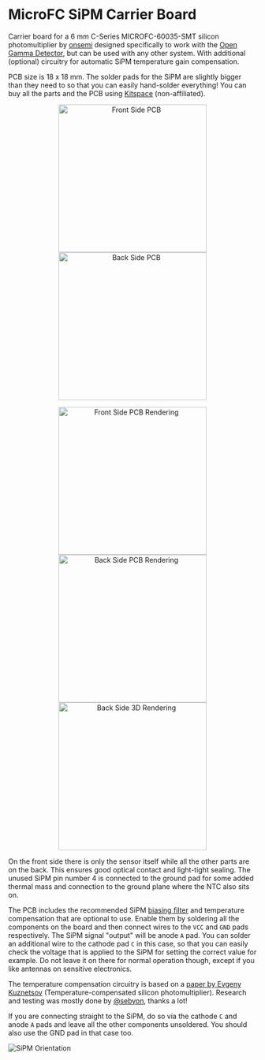 # MicroFC SiPM Carrier Board

Carrier board for a 6 mm C-Series MICROFC-60035-SMT silicon photomultiplier by [onsemi](https://www.onsemi.com/pdf/datasheet/microc-series-d.pdf) designed specifically to work with the [Open Gamma Detector](https://github.com/OpenGammaProject/Open-Gamma-Detector), but can be used with any other system. With additional (optional) circuitry for automatic SiPM temperature gain compensation.

PCB size is 18 x 18 mm. The solder pads for the SiPM are slightly bigger than they need to so that you can easily hand-solder everything! You can buy all the parts and the PCB using [Kitspace](https://kitspace.org/opengammaproject/MicroFC-SiPM-Carrier-Board) (non-affiliated).

<p align="center">
  <img alt="Front Side PCB" title="Front Side PCB" src="docs/pcb_front.jpg" height="300px">
  <img alt="Back Side PCB" title="Back Side PCB" src="docs/pcb_back.jpg" height="300px">
</p>

<p align="center">
  <img alt="Front Side PCB Rendering" title="Front Side PCB Rendering" src="docs/sipm1.png" height="300px">
  <img alt="Back Side PCB Rendering" title="Back Side PCB Rendering" src="docs/sipm2.png" height="300px">
  <img alt="Back Side 3D Rendering" title="Back Side 3D Rendering" src="docs/sipm3.png" height="300px">
</p>

On the front side there is only the sensor itself while all the other parts are on the back. This ensures good optical contact and light-tight sealing. The unused SiPM pin number 4 is connected to the ground pad for some added thermal mass and connection to the ground plane where the NTC also sits on.

The PCB includes the recommended SiPM [biasing filter](https://www.onsemi.com/pub/Collateral/AND9782-D.PDF) and temperature compensation that are optional to use. Enable them by soldering all the components on the board and then connect wires to the `VCC` and `GND` pads respectively. The SiPM signal "output" will be anode `A` pad. You can solder an additional wire to the cathode pad `C` in this case, so that you can easily check the voltage that is applied to the SiPM for setting the correct value for example. Do not leave it on there for normal operation though, except if you like antennas on sensitive electronics.

The temperature compensation circuitry is based on a [paper by Evgeny Kuznetsov](https://doi.org/10.1016/j.nima.2017.11.060) (Temperature-compensated silicon photomultiplier). Research and testing was mostly done by [@sebyon](https://github.com/sebyon), thanks a lot!

If you are connecting straight to the SiPM, do so via the cathode `C` and anode `A` pads and leave all the other components unsoldered. You should also use the GND pad in that case too.

![SiPM Orientation](docs/SiPM-orientation.jpg)
